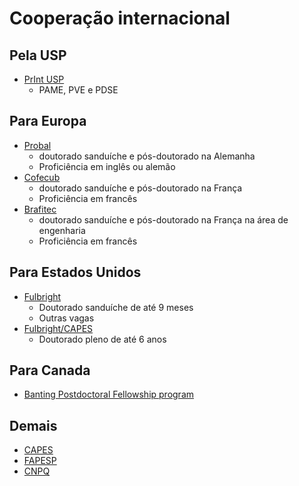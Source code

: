 # Cooperação internacional

## Pela USP
 - [PrInt USP](http://www.prpg.usp.br/index.php/pt-br/apoio-administrativo/editais)
 	- PAME, PVE e PDSE
## Para Europa

 - [Probal](http://www.capes.gov.br/pt/cooperacao-internacional/alemanha/probral)
	 - doutorado sanduíche e pós-doutorado na Alemanha
	 - Proficiência em inglês ou alemão
 - [Cofecub](http://www.capes.gov.br/pt/cooperacao-internacional/franca/cofecub)
	 - doutorado sanduíche e pós-doutorado na França
	 - Proficiência em francês
 - [Brafitec](https://www.capes.gov.br/pt/cooperacao-internacional/franca/brafitec)
	 - doutorado sanduíche e pós-doutorado na França na área de engenharia
	 - Proficiência em francês
	 
## Para Estados Unidos
- [Fulbright](https://fulbright.org.br/edital/doutorado-nos-eua/)
	- Doutorado sanduíche de até 9 meses
	- Outras vagas
- [Fulbright/CAPES](https://www.capes.gov.br/pt/cooperacao-internacional/estados-unidos/programa-capes-fulbright-de-doutorado-pleno-nos-eua)
	- Doutorado pleno de até 6 anos

## Para Canada
- [Banting Postdoctoral Fellowship program](https://gradstudies.uoit.ca/post-doctoral/funding-opportunities.php)

	 
## Demais
- [CAPES](http://www.capes.gov.br/pt/cooperacao-internacional/)
- [FAPESP](http://www.fapesp.br/6557)
- [CNPQ](http://cnpq.br/bolsas-no-exterior1)
